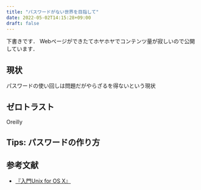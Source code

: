 ```yaml
---
title: "パスワードがない世界を目指して"
date: 2022-05-02T14:15:28+09:00
draft: false
---
```


下書きです．
Webページができたてホヤホヤでコンテンツ量が寂しいので公開しています．

## 現状

パスワードの使い回しは問題だがやらざるを得ないという現状

## ゼロトラスト

Oreilly

## Tips: パスワードの作り方

## 参考文献

- [『入門Unix for OS X』](https://www.amazon.co.jp/%E5%85%A5%E9%96%80-Unix-OS-X-%E7%AC%AC5%E7%89%88/dp/4873116449)
